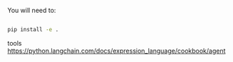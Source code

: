 You will need to:
```bash

pip install -e .

```

tools
https://python.langchain.com/docs/expression_language/cookbook/agent